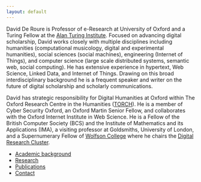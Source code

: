 ```yaml
---
layout: default
---
```


David De Roure is Professor of e-Research at University of Oxford and a Turing Fellow
at the [Alan Turing Institute](https://www.turing.ac.uk/ "Turing Home Page").
Focused on advancing digital scholarship, David works closely with multiple disciplines 
including humanities (computational musicology, digital and experimental humanities), 
social sciences (social machines), engineering (Internet of Things), and computer science 
(large scale distributed systems, semantic web, social computing). He has extensive 
experience in hypertext, Web Science, Linked Data, and Internet of Things. Drawing on 
this broad interdisciplinary background he is a frequent speaker and writer on the 
future of digital scholarship and scholarly communications.

David has strategic responsibility for Digital Humanities at Oxford within The Oxford 
Research Centre in the Humanities ([TORCH](https://torch.ox.ac.uk/ "TORCH Home Page")).
He is a member of Cyber Security Oxford, an Oxford Martin Senior Fellow, and 
collaborates with the Oxford Internet Institute in Web Science.  He is a Fellow of 
the British Computer Society (BCS) and the Institute of Mathematics and its Applications 
(IMA), a visiting professor at Goldsmiths, University of London, and a Supernumerary 
Fellow of 
[Wolfson College](https://www.wolfson.ox.ac.uk/ "Wolfson Home Page") where he chairs the 
[Digital Research Cluster](https://www.wolfson.ox.ac.uk/clusters/digital-research).

* [Academic background](./background.html)
* [Research](./research.html)
* [Publications](./publications.html)
* [Contact](./contact.html)

